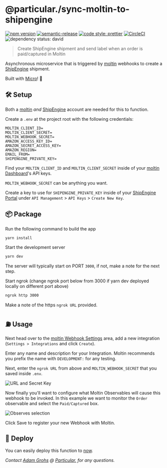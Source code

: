 # @particular./sync-moltin-to-shipengine

[![npm version](https://img.shields.io/npm/v/@particular./sync-moltin-to-shipengine.svg)](https://www.npmjs.com/package/@particular./sync-moltin-to-shipengine) [![semantic-release](https://img.shields.io/badge/%20%20%F0%9F%93%A6%F0%9F%9A%80-semantic--release-e10079.svg)](https://github.com/semantic-release/semantic-release) [![code style: prettier](https://img.shields.io/badge/code_style-prettier-ff69b4.svg)](https://github.com/prettier/prettier) [![CircleCI](https://img.shields.io/circleci/project/github/uniquelyparticular/sync-moltin-to-shipengine.svg?label=circleci)](https://circleci.com/gh/uniquelyparticular/sync-moltin-to-shipengine)
![dependency status: david](https://img.shields.io/david/uniquelyparticular/sync-moltin-to-shipengine.svg)

> Create ShipEngine shipment and send label when an order is paid/captured in Moltin

Asynchronous microservice that is triggered by [moltin](https://moltin.com) webhooks to create a [ShipEngine](https://www.shipengine.com) shipment.

Built with [Micro](https://github.com/zeit/micro)! 🤩

## 🛠 Setup

Both a [moltin](https://moltin.com) _and_ [ShipEngine](https://www.shipengine.com) account are needed for this to function.

Create a `.env` at the project root with the following credentials:

```dosini
MOLTIN_CLIENT_ID=
MOLTIN_CLIENT_SECRET=
MOLTIN_WEBHOOK_SECRET=
AMAZON_ACCESS_KEY_ID=
AMAZON_SECRET_ACCESS_KEY=
AMAZON_REGION=
EMAIL_FROM=
SHIPENGINE_PRIVATE_KEY=

```

Find your `MOLTIN_CLIENT_ID` and `MOLTIN_CLIENT_SECRET` inside of your [moltin Dashboard](https://dashboard.moltin.com)'s API keys.

`MOLTIN_WEBHOOK_SECRET` can be anything you want.

Create a key to use for `SHIPENGINE_PRIVATE_KEY` inside of your [ShipEngine Portal](https://app.shipengine.com/#/portal/apimanagement) under `API Management` > `API Keys` > `Create New Key`.

## 📦 Package

Run the following command to build the app

```bash
yarn install
```

Start the development server

```bash
yarn dev
```

The server will typically start on PORT `3000`, if not, make a note for the next step.

Start ngrok (change ngrok port below from 3000 if yarn dev deployed locally on different port above)

```bash
ngrok http 3000
```

Make a note of the https `ngrok URL` provided.

## ⛽️ Usage

Next head over to the [moltin Webhook Settings](https://dashboard.moltin.com/app/settings/integrations) area, add a new integration (`Settings > Integrations` and click `Create`).

Enter any name and description for your Integration. Moltin recommends you prefix the name with `DEVELOPMENT:` for any testing.

Next, enter the `ngrok URL` from above and `MOLTIN_WEBHOOK_SECRET` that you saved inside `.env`.

![URL and Secret Key](https://user-images.githubusercontent.com/950181/52846929-ca957980-3102-11e9-9a20-23b8139767ee.png)

Now finally you'll want to configure what Moltin Observables will cause this webhook to be invoked. In this example we want to monitor the `Order` observable and select the `Paid/Captured` box.

![Observes selection](https://user-images.githubusercontent.com/950181/52851227-76dc5d80-310d-11e9-9dff-70b7daaf21e8.png)

Click Save to register your new Webhook with Moltin.

## 🚀 Deploy

You can easily deploy this function to [now](https://now.sh).

_Contact [Adam Grohs](https://www.linkedin.com/in/adamgrohs/) @ [Particular.](https://uniquelyparticular.com) for any questions._
